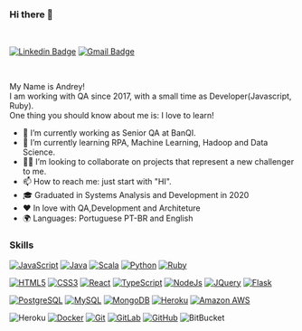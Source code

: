 ### Hi there 👋
<br/>

[![Linkedin Badge](https://img.shields.io/badge/LinkedIn-0077B5?style=for-the-badge&logo=linkedin&logoColor=white)](andreyhitoshi1997@gmail.com)
[![Gmail Badge](https://img.shields.io/badge/Gmail-D14836?style=for-the-badge&logo=gmail&logoColor=white)](andreyhitoshi1997@gmail.com)

<br/>

My Name is Andrey!  
I am working with QA since 2017, with a small time as Developer(Javascript, Ruby).  
One thing you should know about me is: I love to learn!

- 🔭 I’m currently working as Senior QA at BanQI.
- 🌱 I’m currently learning RPA, Machine Learning, Hadoop and Data Science.
- 💪🏽 I’m looking to collaborate on projects that represent a new challenger to me.
- 📫 How to reach me: just start with "HI".
- 🎓 Graduated in Systems Analysis and Development in 2020
- ❤️ In love with QA,Development and Architeture
- 🌍 Languages: Portuguese PT-BR and English

### Skills

[![JavaScript](https://img.shields.io/badge/JavaScript-323330?style=for-the-badge&logo=javascript&logoColor=F7DF1E)](https://github.com/andreyhitoshi1997)
[![Java](https://img.shields.io/badge/Java-ED8B00?style=for-the-badge&logo=java&logoColor=white)](https://github.com/andreyhitoshi1997)
[![Scala](https://img.shields.io/badge/Scala-DC322F?style=for-the-badge&logo=scala&logoColor=white)](https://github.com/andreyhitoshi1997)
[![Python](https://img.shields.io/badge/Python-3776AB?style=for-the-badge&logo=python&logoColor=white)](https://github.com/andreyhitoshi1997)
[![Ruby](https://img.shields.io/badge/Ruby-CC342D?style=for-the-badge&logo=ruby&logoColor=white)](https://github.com/andreyhitoshi1997)

[![HTML5](https://img.shields.io/badge/HTML-239120?style=for-the-badge&logo=html5&logoColor=white)](https://github.com/andreyhitoshi1997)
[![CSS3](https://img.shields.io/badge/CSS-239120?&style=for-the-badge&logo=css3&logoColor=white)](https://github.com/andreyhitoshi1997)
[![React](https://img.shields.io/badge/React-20232A?style=for-the-badge&logo=react&logoColor=61DAFB)](https://github.com/andreyhitoshi1997)
[![TypeScript](	https://img.shields.io/badge/TypeScript-007ACC?style=for-the-badge&logo=typescript&logoColor=white)](https://github.com/andreyhitoshi1997)
[![NodeJs](https://img.shields.io/badge/Node.js-43853D?style=for-the-badge&logo=node.js&logoColor=white)](https://github.com/andreyhitoshi1997)
[![JQuery](https://img.shields.io/badge/jQuery-0769AD?style=for-the-badge&logo=jquery&logoColor=white)](https://github.com/andreyhitoshi1997)
[![Flask](https://img.shields.io/badge/Flask-000000?style=for-the-badge&logo=flask&logoColor=white)](https://github.com/andreyhitoshi1997)

[![PostgreSQL](https://img.shields.io/badge/PostgreSQL-316192?style=for-the-badge&logo=postgresql&logoColor=white)](https://github.com/andreyhitoshi1997)
[![MySQL](https://img.shields.io/badge/MySQL-00000F?style=for-the-badge&logo=mysql&logoColor=white)](https://github.com/andreyhitoshi1997)
[![MongoDB](https://img.shields.io/badge/MongoDB-4EA94B?style=for-the-badge&logo=mongodb&logoColor=white)](https://github.com/andreyhitoshi1997)
[![Heroku](https://img.shields.io/badge/Heroku-430098?style=for-the-badge&logo=heroku&logoColor=white)](https://github.com/andreyhitoshi1997)
[![Amazon AWS](https://img.shields.io/badge/Amazon_AWS-232F3E?style=for-the-badge&logo=amazon-aws&logoColor=white)](https://github.com/andreyhitoshi1997)

![Heroku](https://img.shields.io/badge/-Heroku-430098?style=flat-square&logo=heroku)
[![Docker](https://img.shields.io/badge/-Docker-black?style=flat-square&logo=docker&link=https://github.com/andreyhitoshi1997)](https://github.com/andreyhitoshi1997)
[![Git](https://img.shields.io/badge/-Git-black?style=flat-square&logo=git&link=https://github.com/andreyhitoshi1997)](https://github.com/andreyhitoshi1997)
[![GitLab](https://img.shields.io/badge/-GitLab-FCA121?style=flat-square&logo=gitlab&link=https://github.com/andreyhitoshi1997)](https://github.com/andreyhitoshi1997)
[![GitHub](https://img.shields.io/badge/-GitHub-181717?style=flat-square&logo=github&link=https://github.com/andreyhitoshi1997)](https://github.com/andreyhitoshi1997)
![BitBucket](https://img.shields.io/badge/-BitBucket-darkblue?style=flat-square&logo=bitbucket)

